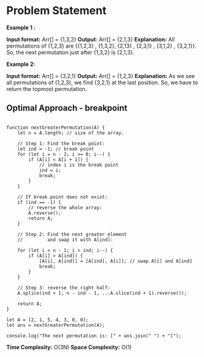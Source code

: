 # Problem Statement
**Example 1 :**

**Input format:** Arr[] = {1,3,2}
**Output**: Arr[] = {2,1,3}
**Explanation:** All permutations of {1,2,3} are {{1,2,3} , {1,3,2}, {2,13} , {2,3,1} , {3,1,2} , {3,2,1}}. So, the next permutation just after {1,3,2} is {2,1,3}.

**Example 2:**

**Input format:** Arr[] = {3,2,1}
**Output:** Arr[] = {1,2,3}
**Explanation:** As we see all permutations of {1,2,3}, we find {3,2,1} at the last position. So, we have to return the topmost permutation.

## Optimal Approach - breakpoint

```

function nextGreaterPermutation(A) {
    let n = A.length; // size of the array.

    // Step 1: Find the break point:
    let ind = -1; // break point
    for (let i = n - 2; i >= 0; i--) {
        if (A[i] < A[i + 1]) {
            // index i is the break point
            ind = i;
            break;
        }
    }

    // If break point does not exist:
    if (ind == -1) {
        // reverse the whole array:
        A.reverse();
        return A;
    }

    // Step 2: Find the next greater element
    //         and swap it with A[ind]:

    for (let i = n - 1; i > ind; i--) {
        if (A[i] > A[ind]) {
            [A[i], A[ind]] = [A[ind], A[i]]; // swap A[i] and A[ind]
            break;
        }
    }

    // Step 3: reverse the right half:
    A.splice(ind + 1, n - ind - 1, ...A.slice(ind + 1).reverse());

    return A;
}

let A = [2, 1, 5, 4, 3, 0, 0];
let ans = nextGreaterPermutation(A);

console.log("The next permutation is: [" + ans.join(" ") + "]");

```

**Time Complexity:** O(3N)
**Space Complexity:** O(1)
